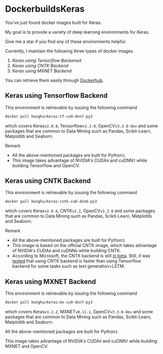 # DockerbuildsKeras

You've just found docker images built for Keras.

My goal is to provide a variety of deep learning environments for Keras.

Give me a star if you find any of these environments helpful.

Currently, I maintain the following three types of docker images

1. *Keras using Tensorflow Backened* 
2. *Keras using CNTK Backend*
3. *Keras using MXNET Backend*

You can retrieve them easily through [Dockerhub](https://hub.docker.com/r/honghu/keras/).

## Keras using Tensorflow Backend
This environment is retrievable by issuing the following command
```bash
docker pull honghu/keras:tf-cu9-dnn7-py3
```
which covers Keras```v2.0.8```, Tensorflow```v1.3.0```, OpenCV```v3.3.0-dev``` and some packages that are common to Data Mining such as Pandas, Scikit-Learn, Matplotlib and Seaborn.

Remark
* All the above-mentioned packages are built for Python```3```.
* This image takes advantage of NVIDIA's CUDA```9``` and cuDNN```7``` while building Tensorflow and OpenCV.

## Keras using CNTK Backend
This environment is retrievable by issuing the following command
```bash
docker pull honghu/keras:cntk-cu8-dnn6-py3
```
which covers Keras```v2.0.6```, CNTK```v2.2```, OpenCV```v3.2.0``` and some packages that are common to Data Mining such as Pandas, Scikit-Learn, Matplotlib and Seaborn.

Remark
* All the above-mentioned packages are built for Python```3```.
* This image is based on the official CNTK image, which takes advantage of NVIDIA's CUDA```8``` and cuDNN```6``` while building CNTK. 
* According to Microsoft, the CNTK backend is still [in beta](https://docs.microsoft.com/en-us/cognitive-toolkit/using-cntk-with-keras). Still, it was [tested](http://minimaxir.com/2017/06/keras-cntk/) that using CNTK backend is faster than using Tensorflow backend for some tasks such as text generation+LSTM.

## Keras using MXNET Backend
This environment is retrievable by issuing the following command
```bash
docker pull honghu/keras:mx-cu9-dnn7-py3
```
which covers Keras```v1.2.2```, MXNET```v0.11.1```, OpenCV```v3.3.0-dev``` and some packages that are common to Data Mining such as Pandas, Scikit-Learn, Matplotlib and Seaborn.

All the above-mentioned packages are built for Python```3```.

This image takes advantage of NVIDIA's CUDA```9``` and cuDNN```7``` while building MXNET and OpenCV.
